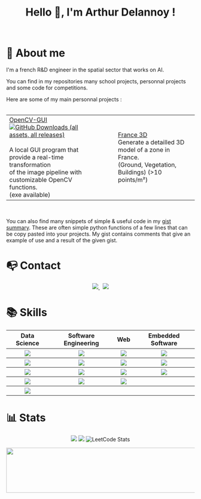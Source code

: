 <h1 align="center">Hello 👋, I'm Arthur Delannoy !</h1>

<br>

# 👦 About me 

I'm a french R&D engineer in the spatial sector that works on AI. 

You can find in my repositories many school projects, personnal projects and some code for competitions.

Here are some of my main personnal projects : 
<br/><br/>
<div align="center">
	<table>
		<tr>
			<td>
				<div align="left">
					<a href="https://github.com/ArthurDelannoyazerty/OpenCV-GUI">OpenCV-GUI <img alt="GitHub Downloads (all assets, all releases)" src="https://img.shields.io/github/downloads/ArthurDelannoyazerty/OpenCV-GUI/total"></a><br/><br/>
          				A local GUI program that provide a real-time transformation<br/>
          				of the image pipeline with customizable OpenCV functions.<br/>
          				(exe available)
        			</div>
      			</td>
			<td width="20px"></td> <!-- Empty space between divs -->
			<td>
        			<div align="left">
          				<a href="https://github.com/ArthurDelannoyazerty/France-3D">France 3D</a> <br/>
          				Generate a detailled 3D model of a zone in France. <br/>
          				(Ground, Vegetation, Buildings) (>10 points/m²)<br/>
        			</div>
			</td>
      		</tr>
  	</table>
</div><br/>

You can also find many snippets of simple & useful code in my [gist summary](https://github.com/ArthurDelannoyazerty/my-gists/). These are often simple python functions of a few lines that can be copy pasted into your projects. My gist contains comments that give an example of use and a result of the given gist.

# 📭 Contact

<p align="center">
	<a href="https://www.linkedin.com/in/arthur-delannoy/">
		<img src="https://img.shields.io/badge/-LINKEDIN-0077B5?style=for-the-badge&logo=linkedin&logoColor=white">
	</a>
	<span>&nbsp;</span>
	<a href="mailto:ah.delannoy+github@gmail.com">
		<img src="https://img.shields.io/badge/-GMAIL-D14836?style=for-the-badge&logo=gmail&logoColor=white">
	</a>
</p>


# 📚 Skills

<div align="center">
<table>
  <tr>
    <th>Data Science</th>
    <th>Software Engineering</th> 
    <th>Web</th>
    <th>Embedded Software</th>
  </tr>
  <tr>
    <th><img src="https://img.shields.io/badge/Python-3776AB.svg?style=for-the-badge&logo=Python&logoColor=white"/></th>   <!-- Python -->
    <th><img src="https://img.shields.io/badge/java-%23ED8B00.svg?style=for-the-badge&logo=openjdk&logoColor=white"/></th>   <!-- java -->
    <th><img src="https://img.shields.io/badge/HTML5-E34F26.svg?style=for-the-badge&logo=HTML5&logoColor=white"/></th>   <!-- html -->
    <th><img src="https://img.shields.io/badge/C-A8B9CC.svg?style=for-the-badge&logo=C&logoColor=black"/></th>   <!-- C -->
  </tr>
  <tr>
    <th><img src="https://img.shields.io/badge/r-%23276DC3.svg?style=for-the-badge&logo=r&logoColor=white"/></th>   <!-- R -->
    <th><img src="https://img.shields.io/badge/Git-F05032.svg?style=for-the-badge&logo=Git&logoColor=white"/></th>   <!-- git -->
    <th><img src="https://img.shields.io/badge/CSS3-1572B6.svg?style=for-the-badge&logo=CSS3&logoColor=white"/></th>   <!-- css -->
    <th><img src="https://img.shields.io/badge/Arduino-00878F.svg?style=for-the-badge&logo=Arduino&logoColor=white"/></th>   <!-- arduino -->
  </tr>
  <tr>
    <th><img src="https://img.shields.io/badge/Jupyter-F37626.svg?style=for-the-badge&logo=Jupyter&logoColor=white"/></th>   <!-- jupyter -->
    <th><img src="https://img.shields.io/badge/MySQL-4479A1.svg?style=for-the-badge&logo=MySQL&logoColor=white"/></th>   <!-- mysql -->
    <th><img src="https://img.shields.io/badge/PHP-777BB4.svg?style=for-the-badge&logo=PHP&logoColor=white"/></th>   <!-- php -->
    <th><img src="https://img.shields.io/badge/c++-%2300599C.svg?style=for-the-badge&logo=c%2B%2B&logoColor=white"/></th>   <!-- c++ -->
  </tr>
  <tr>
    <th><img src="https://img.shields.io/badge/PyTorch-%23EE4C2C.svg?style=for-the-badge&logo=PyTorch&logoColor=white"/></th>   <!-- pytorch -->
    <th><img src="https://img.shields.io/badge/LeetCode-FFA116.svg?style=for-the-badge&logo=LeetCode&logoColor=white"/></th>   <!-- leetcode -->
    <th><img src="https://img.shields.io/badge/JavaScript-F7DF1E.svg?style=for-the-badge&logo=JavaScript&logoColor=black"/></th>   <!-- javascript -->
    <th></th>
  </tr>
  <tr>
    <th><img src="https://img.shields.io/badge/TensorFlow-%23FF6F00.svg?style=for-the-badge&logo=TensorFlow&logoColor=white"/></th>   <!-- tensorflow -->
    <th></th>
    <th></th>
    <th></th>
  </tr>
</table>
</div>


# 📊 Stats

<div align="center">
  
  ![](https://github-profile-summary-cards.vercel.app/api/cards/stats?username=ArthurDelannoyazerty&theme=transparent)
  ![](http://github-profile-summary-cards.vercel.app/api/cards/profile-details?username=ArthurDelannoyazerty&theme=transparent)
  ![LeetCode Stats](https://leetcard.jacoblin.cool/user2868PG?theme=nord&font=Roboto%20Condensed)
</div>


<div align="right">
  <img src="https://komarev.com/ghpvc/?username=ArthurDelannoyAzerty&style=flat-square&color=blue" alt="" onclick="return false;"/>
</div>


<a href="https://github.com/devxb/gitanimals">
  <img
    src="https://render.gitanimals.org/lines/ArthurDelannoyazerty?pet-id=657498787666317942"
    width="600"
    height="120"
  />
</a>
  
